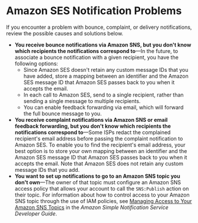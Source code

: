 # Amazon SES Notification Problems<a name="notification-problems"></a>

If you encounter a problem with bounce, complaint, or delivery notifications, review the possible causes and solutions below\.
+ **You receive bounce notifications via Amazon SNS, but you don't know which recipients the notifications correspond to**—In the future, to associate a bounce notification with a given recipient, you have the following options:
  + Since Amazon SES doesn't retain any custom message IDs that you have added, store a mapping between an identifier and the Amazon SES message ID that Amazon SES passes back to you when it accepts the email\.
  + In each call to Amazon SES, send to a single recipient, rather than sending a single message to multiple recipients\.
  + You can enable feedback forwarding via email, which will forward the full bounce message to you\.
+ **You receive complaint notifications via Amazon SNS or email feedback forwarding, but you don't know which recipients the notifications correspond to**—Some ISPs redact the complained recipient's email address before passing the complaint notification to Amazon SES\. To enable you to find the recipient's email address, your best option is to store your own mapping between an identifier and the Amazon SES message ID that Amazon SES passes back to you when it accepts the email\. Note that Amazon SES does not retain any custom message IDs that you add\.
+ **You want to set up notifications to go to an Amazon SNS topic you don't own**—The owner of that topic must configure an Amazon SNS access policy that allows your account to call the `SNS:Publish` action on their topic\. For information about how to control access to your Amazon SNS topic through the use of IAM policies, see [Managing Access to Your Amazon SNS Topics](http://docs.aws.amazon.com/sns/latest/dg/AccessPolicyLanguage.html) in the *Amazon Simple Notification Service Developer Guide*\.